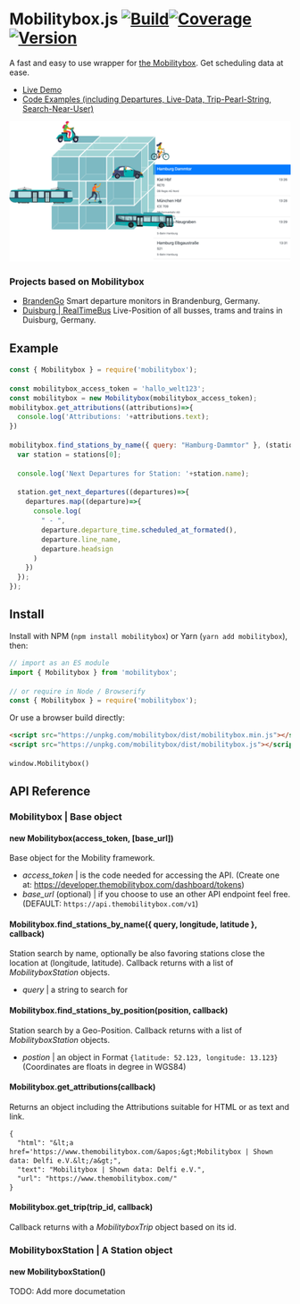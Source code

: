 # Mobilitybox.js [![Build](https://img.shields.io/circleci/build/github/themobilitybox/mobilitybox-js/main?style=for-the-badge)](https://app.circleci.com/pipelines/github/themobilitybox/mobilitybox-js)[![Coverage](https://img.shields.io/codecov/c/github/themobilitybox/mobilitybox-js?style=for-the-badge)](https://codecov.io/gh/themobilitybox/mobilitybox-js)[![Version](https://img.shields.io/npm/v/mobilitybox?style=for-the-badge)](https://www.npmjs.com/package/mobilitybox)

A fast and easy to use wrapper for [the Mobilitybox](https://themobilitybox.com/). Get scheduling data at ease.

- [Live Demo](https://developer.themobilitybox.com/examples/1/code)
- [Code Examples (including Departures, Live-Data, Trip-Pearl-String, Search-Near-User)](https://developer.themobilitybox.com/examples)

[<img src="example.png" alt="Mobilitybox example" width="840" />](https://developer.themobilitybox.com/examples/1/code)

### Projects based on Mobilitybox

- [BrandenGo](https://brandengo.de) Smart departure monitors in Brandenburg, Germany.
- [Duisburg | RealTimeBus](https://duisburg.vesputi.com/app) Live-Position of all busses, trams and trains in Duisburg, Germany.

## Example

```js
const { Mobilitybox } = require('mobilitybox');

const mobilitybox_access_token = 'hallo_welt123';
const mobilitybox = new Mobilitybox(mobilitybox_access_token);
mobilitybox.get_attributions((attributions)=>{
  console.log('Attributions: '+attributions.text);
})

mobilitybox.find_stations_by_name({ query: "Hamburg-Dammtor" }, (stations)=>{
  var station = stations[0];

  console.log('Next Departures for Station: '+station.name);

  station.get_next_departures((departures)=>{
    departures.map((departure)=>{
      console.log(
        " - ",
        departure.departure_time.scheduled_at_formated(),
        departure.line_name,
        departure.headsign  
      )
    })
  });
});
```

## Install

Install with NPM (`npm install mobilitybox`) or Yarn (`yarn add mobilitybox`), then:

```js
// import as an ES module
import { Mobilitybox } from 'mobilitybox';

// or require in Node / Browserify
const { Mobilitybox } = require('mobilitybox');
```

Or use a browser build directly:

```html
<script src="https://unpkg.com/mobilitybox/dist/mobilitybox.min.js"></script> <!-- minified build -->
<script src="https://unpkg.com/mobilitybox/dist/mobilitybox.js"></script> <!-- dev build -->

window.Mobilitybox()
```

## API Reference

### Mobilitybox | Base object

#### new Mobilitybox(access_token, [base_url])

Base object for the Mobility framework.
- *access_token* | is the code needed for accessing the API. (Create one at: https://developer.themobilitybox.com/dashboard/tokens)
- *base_url* (optional) | if you choose to use an other API endpoint feel free. (DEFAULT: `https://api.themobilitybox.com/v1`)

#### Mobilitybox.find_stations_by_name({ query, longitude, latitude }, callback)

Station search by name, optionally be also favoring stations close the location at (longitude, latitude). Callback returns with a list of *MobilityboxStation* objects.
- *query* | a string to search for

#### Mobilitybox.find_stations_by_position(position, callback)

Station search by a Geo-Position. Callback returns with a list of *MobilityboxStation* objects.
- *postion* | an object in Format `{latitude: 52.123, longitude: 13.123}` (Coordinates are floats in degree in WGS84)

#### Mobilitybox.get_attributions(callback)
Returns an object including the Attributions suitable for HTML or as text and link.
```
{
  "html": "&lt;a href='https://www.themobilitybox.com/&apos;&gt;Mobilitybox | Shown data: Delfi e.V.&lt;/a&gt;",
  "text": "Mobilitybox | Shown data: Delfi e.V.",
  "url": "https://www.themobilitybox.com/"
}
```

#### Mobilitybox.get_trip(trip_id, callback)    
Callback returns with a *MobilityboxTrip* object based on its id.

### MobilityboxStation | A Station object

#### new MobilityboxStation()
TODO: Add more documetation

<!--

    class MobilityboxStation {
      constructor(station_data, mobilitybox) {
        this.id = station_data.id;
        this.name = station_data.name;
        this.mobilitybox = mobilitybox;
      }

      get_next_departures(callback, time = Date.now()) {
        fetch(this.mobilitybox.base_url+'/departures.json?station_id='+this.id+'&time='+time)
          .then(response => response.json())
          .then(data => data.map((station_data)=> new MobilityboxDeparture(station_data, this.mobilitybox)))
          .then(callback)
      }
    }

    class MobilityboxDeparture {
      constructor(departure_parameters, mobilitybox) {
        this.mobilitybox = mobilitybox;

        this.id = departure_parameters.trip.id;

        this.departure_time = new MobilityboxEventTime(departure_parameters.departure)
        this.platform = departure_parameters.departure.platform;

        this.headsign = departure_parameters.trip.headsign;
        this.line_name = departure_parameters.trip.line_name;
        this.type = departure_parameters.trip.type;

        this.provider = departure_parameters.trip.provider;

      }
    }

    class MobilityboxEventTime {
      constructor(event_time_parameters, mobilitybox) {
        if(!event_time_parameters){
          this.scheduled_at = null;
          this.predicted_at = null;
        }else{
          this.scheduled_at = new Date(event_time_parameters.scheduled_at);
          this.predicted_at = new Date(event_time_parameters.predicted_at);
        }
      }

      scheduled_at_formated(){ return (!this.scheduled_at)?"":this._format_time(this.scheduled_at) };
      predicted_at_formated(){ return (!this.predicted_at)?"":this._format_time(this.predicted_at) };
      scheduled_at_date_formated(){ return (!this.scheduled_at)?"":this._format_date(this.scheduled_at) }

      _format_time(time){
        return ""+time.getHours()+':'+("00" + time.getMinutes()).slice (-2)
      }

      _format_date(time){
        return time.toLocaleDateString('de-DE');
      }
    }

    class MobilityboxTrip {
      constructor(trip_parameters, mobilitybox) {
        this.mobilitybox = mobilitybox;

        this.id = trip_parameters.id;
        this.name = trip_parameters.name;
        this.stops = trip_parameters.stops.map((stop_data)=> new MobilityboxStop(stop_data, this.mobilitybox));
      }

      date_formated(){
        var start_date_formated = this.stops[0].departure.scheduled_at_date_formated();
        var end_date_formated = this.stops[this.stops.length-1].arrival.scheduled_at_date_formated();

        if(start_date_formated === end_date_formated){
          return start_date_formated;
        }else{
          return ""+start_date_formated+" - "+end_date_formated;
        }
      }

      from_station(){
        return this.stops[0].station;
      }

      to_station(){
        return this.stops[this.stops.length-1].station;
      }
    }

    class MobilityboxStop {
      constructor(stop_parameters, mobilitybox) {
        this.mobilitybox = mobilitybox;

        this.station = new MobilityboxStation(stop_parameters.station);
        this.status = stop_parameters.status;
        this.departure = new MobilityboxEventTime(stop_parameters.departure);
        this.arrival = new MobilityboxEventTime(stop_parameters.arrival);
      }
    } -->
